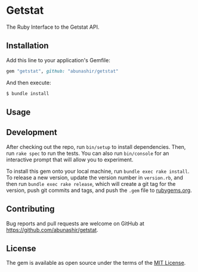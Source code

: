 # Getstat

The Ruby Interface to the Getstat API.

## Installation

Add this line to your application's Gemfile:

```ruby
gem "getstat", github: "abunashir/getstat"
```

And then execute:

```sh
$ bundle install
```

## Usage

## Development

After checking out the repo, run `bin/setup` to install dependencies. Then, run `rake spec` to run the tests. You can also run `bin/console` for an interactive prompt that will allow you to experiment.

To install this gem onto your local machine, run `bundle exec rake install`. To release a new version, update the version number in `version.rb`, and then run `bundle exec rake release`, which will create a git tag for the version, push git commits and tags, and push the `.gem` file to [rubygems.org](https://rubygems.org).

## Contributing

Bug reports and pull requests are welcome on GitHub at https://github.com/abunashir/getstat.

## License

The gem is available as open source under the terms of the [MIT License](https://opensource.org/licenses/MIT).
